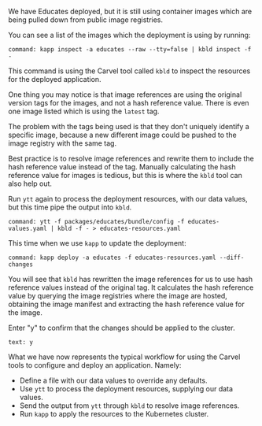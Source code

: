 We have Educates deployed, but it is still using container images which are
being pulled down from public image registries.

You can see a list of the images which the deployment is using by running:

```terminal:execute
command: kapp inspect -a educates --raw --tty=false | kbld inspect -f -
```

This command is using the Carvel tool called ``kbld`` to inspect the resources
for the deployed application.

One thing you may notice is that image references are using the original
version tags for the images, and not a hash reference value. There is even
one image listed which is using the ``latest`` tag.

The problem with the tags being used is that they don't uniquely identify
a specific image, because a new different image could be pushed to the image
registry with the same tag.

Best practice is to resolve image references and rewrite them to include the
hash reference value instead of the tag. Manually calculating the hash
reference value for images is tedious, but this is where the ``kbld`` tool can
also help out.

Run ``ytt`` again to process the deployment resources, with our data values,
but this time pipe the output into ``kbld``.

```terminal:execute
command: ytt -f packages/educates/bundle/config -f educates-values.yaml | kbld -f - > educates-resources.yaml
```

This time when we use ``kapp`` to update the deployment:

```terminal:execute
command: kapp deploy -a educates -f educates-resources.yaml --diff-changes
```

You will see that ``kbld`` has rewritten the image references for us to use
hash reference values instead of the original tag. It calculates the hash
reference value by querying the image registries where the image are hosted,
obtaining the image manifest and extracting the hash reference value for the
image.

Enter "y" to confirm that the changes should be applied to the cluster.

```terminal:input
text: y
```

What we have now represents the typical workflow for using the Carvel tools
to configure and deploy an application. Namely:

* Define a file with our data values to override any defaults.
* Use ``ytt`` to process the deployment resources, supplying our data values.
* Send the output from ``ytt`` through ``kbld`` to resolve image references.
* Run ``kapp`` to apply the resources to the Kubernetes cluster.  

